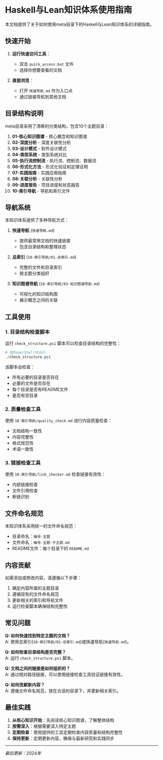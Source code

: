 # Haskell与Lean知识体系使用指南

本文档提供了关于如何使用meta目录下的Haskell与Lean知识体系的详细指南。

## 快速开始

1. **运行快速访问工具**：
   - 双击 `quick_access.bat` 文件
   - 选择你想要查看的文档

2. **直接浏览**：
   - 打开 `快速导航.md` 作为入口点
   - 通过链接导航到其他文档

## 目录结构说明

meta目录采用了清晰的分类结构，包含10个主题目录：

1. **01-核心知识图谱** - 核心概念和知识图谱
2. **02-深度分析** - 深度关联性分析
3. **03-设计模式** - 软件设计模式
4. **04-类型系统** - 类型系统对比
5. **05-执行流控制流** - 执行流、控制流、数据流
6. **06-形式化方法** - 形式化验证和定理证明
7. **07-实践指南** - 实践应用指南
8. **08-关联分析** - 关联性分析
9. **09-进度报告** - 项目进度和状态报告
10. **10-索引导航** - 导航和索引文件

## 导航系统

本知识体系提供了多种导航方式：

1. **快速导航** (`快速导航.md`)
   - 提供最常用文档的快速链接
   - 包含目录结构和整理状态

2. **总索引** (`10-索引导航/01-总索引.md`)
   - 完整的文件和目录索引
   - 按主题分类组织

3. **知识图谱导航** (`10-索引导航/03-知识图谱导航.md`)
   - 可视化的知识结构图
   - 展示概念之间的关联

## 工具使用

### 1. 目录结构检查脚本

运行 `check_structure.ps1` 脚本可以检查目录结构的完整性：

```powershell
# 在PowerShell中运行
./check_structure.ps1
```

该脚本会检查：

- 所有必要的目录是否存在
- 必要的文件是否存在
- 每个目录是否有README文件
- 是否有空目录

### 2. 质量检查工具

使用 `10-索引导航/quality_check.md` 进行内容质量检查：

- 文档结构一致性
- 内容完整性
- 格式规范性
- 术语一致性

### 3. 链接检查工具

使用 `10-索引导航/link_checker.md` 检查链接有效性：

- 内部链接检查
- 文件引用检查
- 断链识别

## 文件命名规范

本知识体系采用统一的文件命名规范：

- 目录命名：`编号-主题`
- 文件命名：`编号-主题-子主题.md`
- README文件：每个目录下的 `README.md`

## 内容贡献

如需添加或修改内容，请遵循以下步骤：

1. 确定内容所属的主题目录
2. 遵循现有的文件命名规范
3. 更新相关的索引和导航文件
4. 运行检查脚本确保结构完整性

## 常见问题

**Q: 如何快速找到特定主题的文档？**  
A: 使用总索引(`10-索引导航/01-总索引.md`)或快速导航(`快速导航.md`)。

**Q: 如何检查目录结构是否完整？**  
A: 运行 `check_structure.ps1` 脚本。

**Q: 文档之间的链接是如何组织的？**  
A: 通过相对路径链接，可以使用链接检查工具验证链接有效性。

**Q: 如何贡献新内容？**  
A: 遵循文件命名规范，放在合适的目录下，并更新相关索引。

## 最佳实践

1. **从核心知识开始**：先阅读核心知识图谱，了解整体结构
2. **按需深入**：根据需要深入特定主题
3. **定期检查**：使用提供的工具定期检查内容质量和结构完整性
4. **保持更新**：定期更新内容，确保与最新研究和实践同步

---

*最后更新：2024年*
